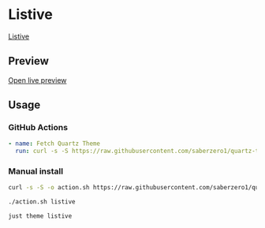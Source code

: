 # Listive

[Listive](https://efemkay.github.io/)

## Preview

[Open live preview](https://quartz-themes.github.io/listive/)

## Usage

### GitHub Actions

```yaml
- name: Fetch Quartz Theme
  run: curl -s -S https://raw.githubusercontent.com/saberzero1/quartz-themes/master/action.sh | bash -s -- listive
```

### Manual install

```bash
curl -s -S -o action.sh https://raw.githubusercontent.com/saberzero1/quartz-themes/master/action.sh

./action.sh listive
```

```bash
just theme listive
```
